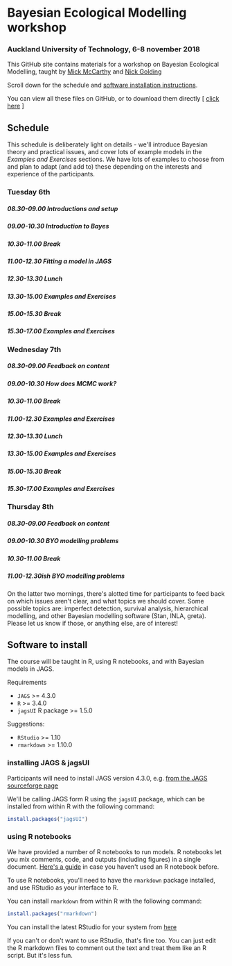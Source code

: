 # Bayesian Ecological Modelling workshop

### Auckland University of Technology, 6-8 november 2018

This GitHub site contains materials for a workshop on Bayesian Ecological Modelling, taught by [Mick McCarthy](https://qaeco.com/principal-researchers/#mick) and [Nick Golding](https://qaeco.com/researchfellows/#ngolding)

Scroll down for the schedule and [software installation instructions](#software-to-install).

You can view all these files on GitHub, or to download them directly [ [click here](https://www.dropbox.com/sh/mn7thtbxvkwzppo/AABc1tiNrnObVQTv2d2ngpTfa?dl=0) ]


## Schedule

This schedule is deliberately light on details - we'll introduce Bayesian theory and practical issues, and cover lots of example models in the *Examples and Exercises* sections. We have lots of examples to choose from and plan to adapt (and add to) these depending on the interests and experience of the participants.

### Tuesday 6th

##### 08.30-09.00 **Introductions and setup**

##### 09.00-10.30 **Introduction to Bayes**

##### 10.30-11.00 **Break**

##### 11.00-12.30 **Fitting a model in JAGS**

##### 12.30-13.30 **Lunch**

##### 13.30-15.00 **Examples and Exercises**

##### 15.00-15.30 **Break**

##### 15.30-17.00 **Examples and Exercises**


### Wednesday 7th

##### 08.30-09.00 **Feedback on content**

##### 09.00-10.30 **How does MCMC work?**

##### 10.30-11.00 **Break**

##### 11.00-12.30 **Examples and Exercises**

##### 12.30-13.30 **Lunch**

##### 13.30-15.00 **Examples and Exercises**

##### 15.00-15.30 **Break**

##### 15.30-17.00 **Examples and Exercises**


### Thursday 8th

##### 08.30-09.00 **Feedback on content**

##### 09.00-10.30 **BYO modelling problems**

##### 10.30-11.00 **Break**

##### 11.00-12.30ish **BYO modelling problems**

On the latter two mornings, there's alotted time for participants to feed back on which issues aren't clear, and what topics we should cover. Some possible topics are: imperfect detection, survival analysis, hierarchical modelling, and other Bayesian modelling software (Stan, INLA, greta). Please let us know if those, or anything else, are of interest!

## Software to install

The course will be taught in R, using R notebooks, and with Bayesian models in JAGS.

Requirements
 - `JAGS` >= 4.3.0
 - `R` >= 3.4.0
 - `jagsUI` R package >= 1.5.0

Suggestions:
 - `RStudio` >= 1.10
 - `rmarkdown` >= 1.10.0

### installing JAGS & jagsUI

Participants will need to install JAGS version 4.3.0, e.g. [from the JAGS sourceforge page](https://sourceforge.net/projects/mcmc-jags/files/)

We'll be calling JAGS form R using the `jagsUI` package, which can be installed from within R with the following command:

```r
install.packages("jagsUI")
```

### using R notebooks

We have provided a number of R notebooks to run models. R notebooks let you mix comments, code, and outputs (including figures) in a single document. [Here's a guide](https://bookdown.org/yihui/rmarkdown/notebook.html) in case you haven't used an R notebook before.

To use R notebooks, you'll need to have the `rmarkdown` package installed, and use RStudio as your interface to R.

You can install `rmarkdown` from within R with the following command:

```r
install.packages("rmarkdown")
```

You can install the latest RStudio for your system from [here](https://www.rstudio.com/products/rstudio/download/#download) 

If you can't or don't want to use RStudio, that's fine too. You can just edit the R markdown files to comment out the text and treat them like an R script. But it's less fun.

